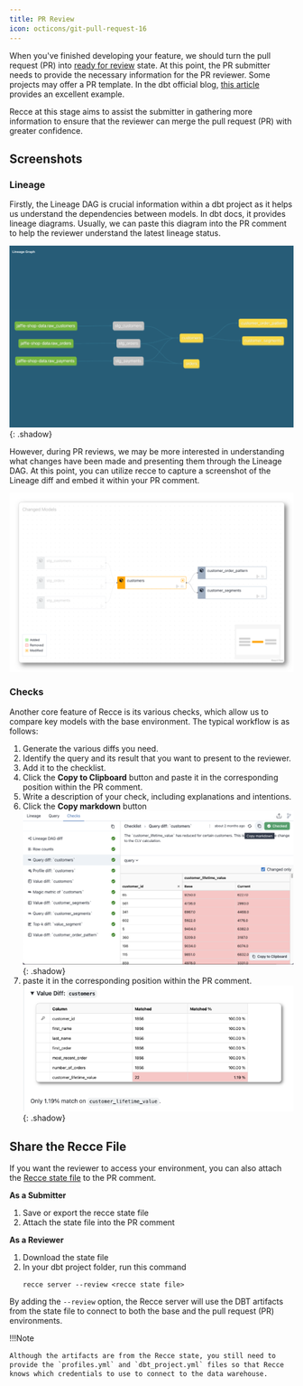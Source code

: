 ```yaml
---
title: PR Review
icon: octicons/git-pull-request-16
---
```


When you've finished developing your feature, we should turn the pull request (PR) into [ready for review](https://docs.github.com/en/pull-requests/collaborating-with-pull-requests/proposing-changes-to-your-work-with-pull-requests/changing-the-stage-of-a-pull-request) state. At this point, the PR submitter needs to provide the necessary information for the PR reviewer. Some projects may offer a PR template. In the dbt official blog, [this article](https://docs.getdbt.com/blog/analytics-pull-request-template) provides an excellent example.

Recce at this stage aims to assist the submitter in gathering more information to ensure that the reviewer can merge the pull request (PR) with greater confidence.

## Screenshots

### Lineage

Firstly, the Lineage DAG is crucial information within a dbt project as it helps us understand the dependencies between models. In dbt docs, it provides lineage diagrams. Usually, we can paste this diagram into the PR comment to help the reviewer understand the latest lineage status.

![lineage in dbt](../assets/images/pr/lineage-dbt.png){: .shadow}

However, during PR reviews, we may be more interested in understanding what changes have been made and presenting them through the Lineage DAG. At this point, you can utilize recce to capture a screenshot of the Lineage diff and embed it within your PR comment.

![lineage diff in recce](../assets/images/pr/lineage-diff.png)

### Checks


Another core feature of Recce is its various checks, which allow us to compare key models with the base environment. The typical workflow is as follows:

1. Generate the various diffs you need.
2. Identify the query and its result that you want to present to the reviewer.
3. Add it to the checklist.
4. Click the **Copy to Clipboard** button and paste it in the corresponding position within the PR comment.
5. Write a description of your check, including explanations and intentions.
6. Click the **Copy markdown** button
    ![Copy markdown](../assets/images/pr/copy-markdown.png){: .shadow}
7. paste it in the corresponding position within the PR comment.
    ![GitHub Comment](../assets/images/pr/copy-markdown-pr-comment.png){: .shadow}


## Share the Recce File

If you want the reviewer to access your environment, you can also attach the [Recce state file](../features/state-file.md) to the PR comment.

**As a Submitter**

1. Save or export the recce state file
2. Attach the state file into the PR comment

**As a Reviewer**

1. Download the state file
2. In your dbt project folder, run this command
   ```
   recce server --review <recce state file>
   ```

By adding the `--review` option, the Recce server will use the DBT artifacts from the state file to connect to both the base and the pull request (PR) environments.


!!!Note
    
    Although the artifacts are from the Recce state, you still need to provide the `profiles.yml` and `dbt_project.yml` files so that Recce knows which credentials to use to connect to the data warehouse.


